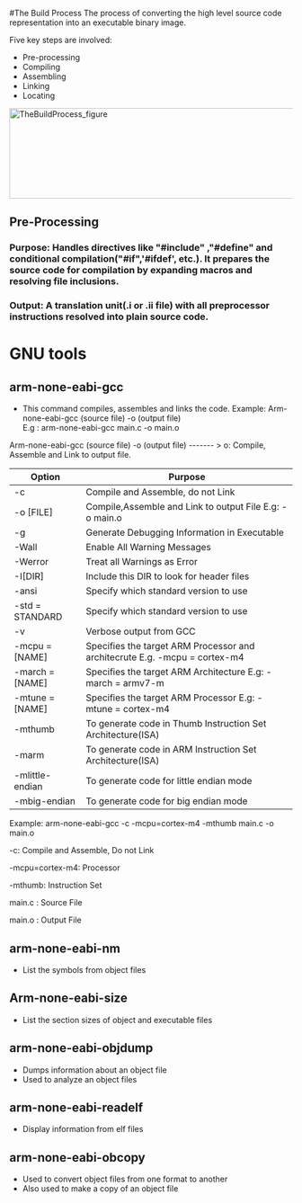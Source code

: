 #The Build Process
The process of converting the high level source code representation into an executable binary image.

Five key steps are involved:
- Pre-processing
- Compiling
- Assembling
- Linking
- Locating

<img width="1001" height="161" alt="TheBuildProcess_figure" src="https://github.com/user-attachments/assets/81af080b-1b8c-4337-b393-1e50bbfdfe22" />

## Pre-Processing
### Purpose: Handles directives like "#include" ,"#define" and conditional compilation("#if",'#ifdef', etc.). It prepares the source code for compilation by expanding macros and resolving file inclusions.
### Output: A translation unit(.i or .ii file) with all preprocessor instructions resolved into plain source code.







# GNU tools

## arm-none-eabi-gcc
- This command compiles, assembles and links the code.
Example:
Arm-none-eabi-gcc (source file) -o (output file) 	           
E.g : arm-none-eabi-gcc main.c -o main.o		              

Arm-none-eabi-gcc (source file) -o (output file)  ------- > o: Compile, Assemble and Link to output file.



|        Option      |                                   Purpose                                          |
|-------------------|------------------------------------------------------------------------------------|
|-c	                 | Compile and Assemble, do not Link                                                  |
|-o [FILE]	         | Compile,Assemble and Link to output File E.g: -o main.o                            |
|-g                  | Generate Debugging Information in Executable                                       |
|-Wall	             | Enable All Warning Messages                                                        |
|-Werror	           | Treat all Warnings as Error                                                        |
|-I[DIR]	           | Include this DIR to look for header files                                          |
|-ansi               | Specify which standard version to use                                              |
|-std = STANDARD	   | Specify which standard version to use                                              |
|-v	                 | Verbose output from GCC                                                            |
|-mcpu = [NAME]      | Specifies the target ARM Processor and architecrute E.g. -mcpu = cortex-m4         |
|-march = [NAME]	   | Specifies the target ARM Architecture E.g: -march = armv7-m                        |
|-mtune = [NAME]	   | Specifies the target ARM Processor E.g: -mtune = cortex-m4                         |
|-mthumb	           | To generate code in Thumb Instruction Set Architecture(ISA)                        |
|-marm	             | To generate code in ARM Instruction Set Architecture(ISA)                          |
|-mlittle-endian	   | To generate code for little endian mode                                            |
|-mbig-endian	       | To generate code for big endian mode                                               |


Example: arm-none-eabi-gcc -c -mcpu=cortex-m4 -mthumb main.c -o main.o

-c: Compile and Assemble, Do not Link

-mcpu=cortex-m4: Processor

-mthumb: Instruction Set

main.c : Source File

main.o : Output File

## arm-none-eabi-nm
- List the symbols from object files

## Arm-none-eabi-size
- List the section sizes of object and executable files

## arm-none-eabi-objdump
- Dumps information about an object file
- Used to analyze an object files

## arm-none-eabi-readelf
- Display information from elf files

## arm-none-eabi-obcopy
- Used to convert object files from one format to another
- Also used to make a copy of an object file



